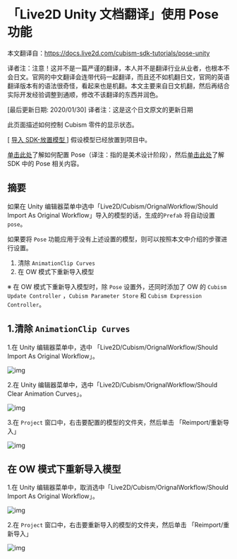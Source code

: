 # 「Live2D Unity 文档翻译」使用 Pose 功能

本文翻译自：https://docs.live2d.com/cubism-sdk-tutorials/pose-unity

译者注：注意！这并不是一篇严谨的翻译，本人并不是翻译行业从业者，也根本不会日文。官网的中文翻译会连带代码一起翻译，而且还不如机翻日文，官网的英语翻译版本有的语法很奇怪，看起来也是机翻。本文主要来自日文机翻，然后再结合实际开发经验调整到通顺，修改不该翻译的东西并润色。

[最后更新日期: 2020/01/30] 译者注：这是这个日文原文的更新日期



此页面描述如何控制 Cubism 零件的显示状态。

[ [导入 SDK-放置模型 ](https://docs.live2d.com/cubism-sdk-tutorials/getting-started/)] 假设模型已经放置到项目中。

[单击此处](https://docs.live2d.com/cubism-editor-manual/pose-setting/)了解如何配置 Pose（译注：指的是美术设计阶段），然后[单击此处](https://docs.live2d.com/cubism-sdk-manual/pose-unity/)了解 SDK 中的 Pose 相关内容。



## 摘要

如果在 Unity 编辑器菜单中选中「Live2D/Cubism/OrignalWorkflow/Should Import As Original Workflow」导入的模型的话，生成的`Prefab` 将自动设置 `pose`。

如果要将 `Pose` 功能应用于没有上述设置的模型，则可以按照本文中介绍的步骤进行设置。

1. 清除 `AnimationClip Curves`
2. 在 OW 模式下重新导入模型

 ※ 在 OW 模式下重新导入模型时，除 `Pose` 设置外，还同时添加了 OW 的 `Cubism Update Controller` ，`Cubism Parameter Store` 和 `Cubism Expression Controller`。

## 1.清除 `AnimationClip Curves`

1.在 Unity 编辑器菜单中，选中 「Live2D/Cubism/OrignalWorkflow/Should Import As Original Workflow」。

![img](https://docs.live2d.com/wp-content/uploads/2019/03/check_ow_import.png)

2.在 Unity 编辑器菜单中，选中「Live2D/Cubism/OrignalWorkflow/Should Clear Animation Curves」。

![img](https://docs.live2d.com/wp-content/uploads/2019/03/check_clear_curves.png)

3.在 `Project` 窗口中，右击要配置的模型的文件夹，然后单击 「Reimport/重新导入」

![img](https://docs.live2d.com/wp-content/uploads/2019/03/model_reimport.png)

## 在 OW 模式下重新导入模型

1.在 Unity 编辑器菜单中，取消选中「Live2D/Cubism/OrignalWorkflow/Should Import As Original Workflow」。

![img](https://docs.live2d.com/wp-content/uploads/2019/03/checkout_clear_curves.png)

2.在 `Project` 窗口中，右击要重新导入的模型的文件夹，然后单击 「Reimport/重新导入」

![img](https://docs.live2d.com/wp-content/uploads/2019/03/model_reimport.png)